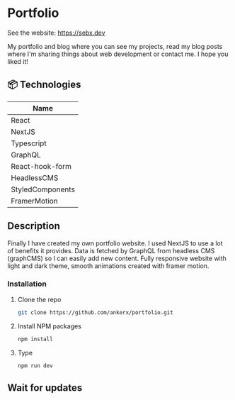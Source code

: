 # Portfolio

See the website: https://sebx.dev

My portfolio and blog where you can see my projects, read my blog posts where I'm sharing things about web development or contact me. I hope you liked it!

## 📦 Technologies

| Name             |
| ---------------- |
| React            |
| NextJS           |
| Typescript       |
| GraphQL          |
| React-hook-form  |
| HeadlessCMS      |
| StyledComponents |
| FramerMotion     |

## Description

Finally I have created my own portfolio website. I used NextJS to use a lot of benefits it provides. Data is fetched by GraphQL from headless CMS (graphCMS) so I can easily add new content.
Fully responsive website with light and dark theme, smooth animations created with framer motion.

### Installation

1. Clone the repo
   ```sh
   git clone https://github.com/ankerx/portfolio.git
   ```
2. Install NPM packages
   ```sh
   npm install
   ```
3. Type
   ```sh
   npm run dev
   ```

## Wait for updates
